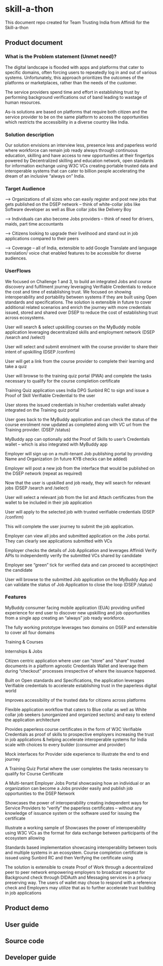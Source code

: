 # skill-a-thon

This document repo created for Team Trusting India from Affinidi for the Skill-a-thon


## Product document	

### What is the Problem statement (Unmet need)? 

The digital landscape is flooded with apps and platforms that cater to specific domains, often forcing users to repeatedly log in and out of various systems. Unfortunately, this approach prioritizes the outcomes of the platforms or marketplaces, rather than the needs of the customer. 

The service providers spend time and effort in establishing trust by performing background verifications out of band leading to wastage of human resources.  

As-is solutions are based on platforms that require both citizen and the service provider to be on the same platform to access the opportunities which restricts the accessibility in a diverse country like India. 


### Solution description 

Our solution envisions an interview less, presence less and paperless world where workforce can remain job ready always through continuous education, skilling and have access to new opportunities at their fingertips powered by Decentralized skilling and education network, open standards for information exchange using W3C VCs creating portable trusted data and interoperable systems that can cater to billion people accelerating the dream of an inclusive “always on” India. 
 

### Target Audience 

--> Organizations of all sizes who can easily register and post new jobs that gets published on the DSEP network – think of white-collar jobs like Software developer as well as Blue collar jobs like Delivery Boy 

--> Individuals can also become Jobs providers – think of need for drivers, maids, part time accountants  

--> Citizens looking to upgrade their livelihood and stand out in job applications compared to their peers  

--> Coverage – all of India, extensible to add Google Translate and language translation/ voice chat enabled features to be accessible for diverse audiences.

### UserFlows
We focused on Challenge 1 and 3, to build an integrated Jobs and course discovery and fulfilment journey leveraging Verifiable Credentials to reduce the cost and time of establishing trust. We focused on showing interoperability and portability between systems if they are built using Open standards and specifications. The solution is extensible in future to cover additional related scenarios and enrich the journey with more credentials issued, stored and shared over DSEP to reduce the cost of establishing trust across ecosystems.  

User will search & select upskilling courses on the MyBuddy mobile application leveraging decentralized skills and employment network (DSEP /search and /select) 

User will select and submit enrolment with the course provider to share their intent of upskilling (DSEP /confirm) 

User will get a link from the course provider to complete their learning and take a quiz 

User will browse to the training quiz portal (PWA) and complete the tasks necessary to qualify for the course completion certificate 

Training Quiz application uses India DPG Sunbird RC to sign and issue a Proof of Skill Verifiable Credential to the user  

User stores the issued credentials in his/her credentials wallet already integrated on the Training quiz portal 

User goes back to the MyBuddy application and can check the status of the course enrolment now updated as completed along with VC url from the Training provider. (DSEP /status) 

MyBuddy app can optionally add the Proof of Skills to user’s Credentials wallet – which is also integrated with MyBuddy app  

Employer will sign up on a multi-tenant Job publishing portal by providing Name and Organization (in future KYB checks can be added) 

Employer will post a new job from the interface that would be published on the DSEP network (repeat as required)  

Now that the user is upskilled and job ready, they will search for relevant jobs (DSEP /search and /select) 

User will select a relevant job from the list and Attach certificates from the wallet to be included in their job application  

User will apply to the selected job with trusted verifiable credentials (DSEP /confirm) 

This will complete the user journey to submit the job application. 

Employer can view all jobs and submitted application on the Jobs portal. They can clearly see applications submitted with VCs  

Employer checks the details of Job Application and leverages Affinidi Verify APIs to independently verify the submitted VCs shared by candidate  

Employer see “green” tick for verified data and can proceed to accept/reject the candidate 

User will browse to the submitted Job application on the MyBuddy App and can validate the status of Job Application to close the loop (DSEP /status) 


### Features  

MyBuddy consumer facing mobile application (EUA) providing unified experience for end user to discover new upskilling and job opportunities from a single app creating an “always” job ready workforce.  

The fully working prototype leverages two domains on DSEP and extensible to cover all four domains 

Training & Courses  

Internships & Jobs 

Citizen centric application where user can “store” and “share” trusted documents in a platform agnostic Credentials Wallet and leverage them during “checkout” processes irrespective of where the issuance happened.  

Built on Open standards and Specifications, the application leverages Verifiable credentials to accelerate establishing trust in the paperless digital world 

Improves accessibility of the trusted data for citizens across platforms 

Flexible application workflow that caters to Blue collar as well as White collar job seekers (unorganized and organized sectors) and easy to extend the application architecture  

Provides paperless course certificates in the form of W3C Verifiable Credentials as proof of skills to prospective employers increasing the trust in job applications & helping accelerate interoperable systems for India scale with choices to every builder (consumer and provider) 

Mock interfaces for Provider side experience to illustrate the end to end journey 

A Training Quiz Portal where the user completes the tasks necessary to qualify for Course Certificate 

A Multi-tenant Employer Jobs Portal showcasing how an individual or an organization can become a Jobs provider easily and publish job opportunities to the DSEP Network 

Showcases the power of interoperability creating independent ways for Service Providers to “verify” the paperless certificates – without any knowledge of issuance system or the software used for issuing the certificate  

Illustrate a working sample of Showcases the power of interoperability using W3C VCs as the format for data exchange between participants of the ecosystem allowing  

Standards based implementation showcasing interoperability between tools and multiple systems in an ecosystem. Course completion certificate is issued using Sunbird RC and then Verifying the certificate using  

The solution is extensible to create Proof of Work through a decentralized peer to peer network empowering employers to broadcast request for Background check through DIDAuth and Messaging services in a privacy preserving way. The users of wallet may chose to respond with a reference check and Employers may utilize that as to further accelerate trust building in job applications 

## Product demo	

## User guide	

## Source code	

## Developer guide
